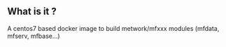 ## What is it ?

A centos7 based docker image to build metwork/mfxxx modules (mfdata, mfserv, mfbase...)
